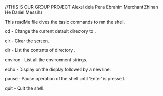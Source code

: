 //THIS IS OUR GROUP PROJECT
Alexei dela Pena
Ebrahim Merchant
Zhihan He
Daniel Messiha

This readMe file gives the basic commands to run the shell.

cd <directory> - Change the current default directory to <directory>.

clr - Clear the screen.

dir <directory> - List the contents of directory <directory>.

environ - List all the environment strings.

echo <comment> - Display <comment> on the display followed by a new line.

pause - Pause operation of the shell until 'Enter' is pressed.

quit - Quit the shell.